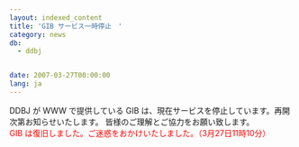 ```yaml
---
layout: indexed_content
title: 'GIB サービス一時停止　'
category: news
db:
  - ddbj


date: 2007-03-27T00:00:00
lang: ja
---
```


DDBJ が WWW で提供している GIB は、現在サービスを停止しています。再開次第お知らせいたします。 皆様のご理解とご協力をお願い致します。<br>
<font color="#ff0000"> GIB は復旧しました。ご迷惑をおかけいたしました。（3月27日11時10分）</font>
